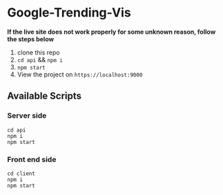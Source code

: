 # Google-Trending-Vis

**If the live site does not work properly for some unknown reason, follow the steps below**
1. clone this repo
2. `cd api` && `npm i`
3. `npm start`
4. View the project on `https://localhost:9000`

## Available Scripts
### Server side
```
cd api
npm i
npm start
```
### Front end side
```
cd client
npm i
npm start
```
